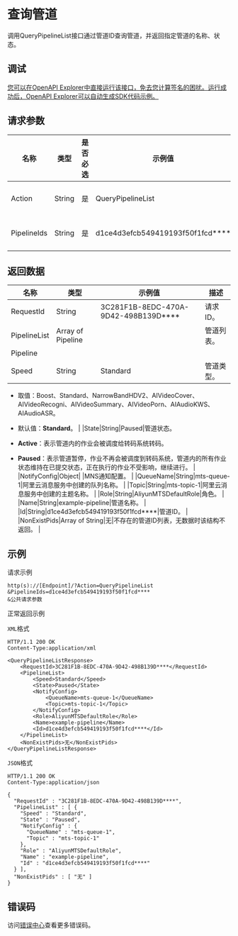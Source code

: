 # 查询管道

调用QueryPipelineList接口通过管道ID查询管道，并返回指定管道的名称、状态。

## 调试

[您可以在OpenAPI Explorer中直接运行该接口，免去您计算签名的困扰。运行成功后，OpenAPI Explorer可以自动生成SDK代码示例。](https://api.aliyun.com/#product=Mts&api=QueryPipelineList&type=RPC&version=2014-06-18)

## 请求参数

|名称|类型|是否必选|示例值|描述|
|--|--|----|---|--|
|Action|String|是|QueryPipelineList|操作接口名，系统规定参数，取值： **QueryPipelineList**。 |
|PipelineIds|String|是|d1ce4d3efcb549419193f50f1fcd\*\*\*\*|管道ID列表。最多一次查询10个，用英文逗号（,）分隔。 |

## 返回数据

|名称|类型|示例值|描述|
|--|--|---|--|
|RequestId|String|3C281F1B-8EDC-470A-9D42-498B139D\*\*\*\*|请求ID。 |
|PipelineList|Array of Pipeline| |管道列表。 |
|Pipeline| | | |
|Speed|String|Standard|管道类型。

-   取值：Boost、Standard、NarrowBandHDV2、AIVideoCover、AIVideoRecogni、AIVideoSummary、AIVideoPorn、AIAudioKWS、AIAudioASR。
-   默认值：**Standard**。 |
|State|String|Paused|管道状态。

-   **Active**：表示管道内的作业会被调度给转码系统转码。
-   **Paused**：表示管道暂停，作业不再会被调度到转码系统，管道内的所有作业状态维持在已提交状态，正在执行的作业不受影响，继续进行。 |
|NotifyConfig|Object| |MNS通知配置。 |
|QueueName|String|mts-queue-1|阿里云消息服务中创建的队列名称。 |
|Topic|String|mts-topic-1|阿里云消息服务中创建的主题名称。 |
|Role|String|AliyunMTSDefaultRole|角色。 |
|Name|String|example-pipeline|管道名称。 |
|Id|String|d1ce4d3efcb549419193f50f1fcd\*\*\*\*|管道ID。 |
|NonExistPids|Array of String|无|不存在的管道ID列表，无数据时该结构不返回。 |

## 示例

请求示例

```
http(s)://[Endpoint]/?Action=QueryPipelineList
&PipelineIds=d1ce4d3efcb549419193f50f1fcd****
&公共请求参数
```

正常返回示例

`XML`格式

```
HTTP/1.1 200 OK
Content-Type:application/xml

<QueryPipelineListResponse>
    <RequestId>3C281F1B-8EDC-470A-9D42-498B139D****</RequestId>
    <PipelineList>
        <Speed>Standard</Speed>
        <State>Paused</State>
        <NotifyConfig>
            <QueueName>mts-queue-1</QueueName>
            <Topic>mts-topic-1</Topic>
        </NotifyConfig>
        <Role>AliyunMTSDefaultRole</Role>
        <Name>example-pipeline</Name>
        <Id>d1ce4d3efcb549419193f50f1fcd****</Id>
    </PipelineList>
    <NonExistPids>无</NonExistPids>
</QueryPipelineListResponse>
```

`JSON`格式

```
HTTP/1.1 200 OK
Content-Type:application/json

{
  "RequestId" : "3C281F1B-8EDC-470A-9D42-498B139D****",
  "PipelineList" : [ {
    "Speed" : "Standard",
    "State" : "Paused",
    "NotifyConfig" : {
      "QueueName" : "mts-queue-1",
      "Topic" : "mts-topic-1"
    },
    "Role" : "AliyunMTSDefaultRole",
    "Name" : "example-pipeline",
    "Id" : "d1ce4d3efcb549419193f50f1fcd****"
  } ],
  "NonExistPids" : [ "无" ]
}
```

## 错误码

访问[错误中心](https://error-center.aliyun.com/status/product/Mts)查看更多错误码。

